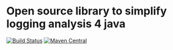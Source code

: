 # Open source library to simplify logging analysis 4 java
 
[![Build Status](https://travis-ci.org/Hippoom/scaleworks-analytics-eco.svg?branch=master)](https://travis-ci.org/Hippoom/scaleworks-analytics-eco)
[![Maven Central](https://maven-badges.herokuapp.com/maven-central/com.github.hippoom/analytics-mdc-core/badge.svg)](https://maven-badges.herokuapp.com/maven-central/com.github.hippoom/analytics-mdc-core)


